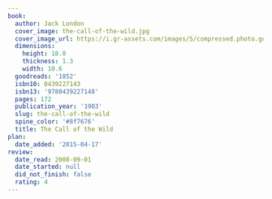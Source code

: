```yaml
---
book:
  author: Jack London
  cover_image: the-call-of-the-wild.jpg
  cover_image_url: https://i.gr-assets.com/images/S/compressed.photo.goodreads.com/books/1452291694l/1852._SX98_.jpg
  dimensions:
    height: 18.0
    thickness: 1.3
    width: 10.6
  goodreads: '1852'
  isbn10: 0439227143
  isbn13: '9780439227148'
  pages: 172
  publication_year: '1903'
  slug: the-call-of-the-wild
  spine_color: '#8f7676'
  title: The Call of the Wild
plan:
  date_added: '2015-04-17'
review:
  date_read: 2008-09-01
  date_started: null
  did_not_finish: false
  rating: 4
---
```

